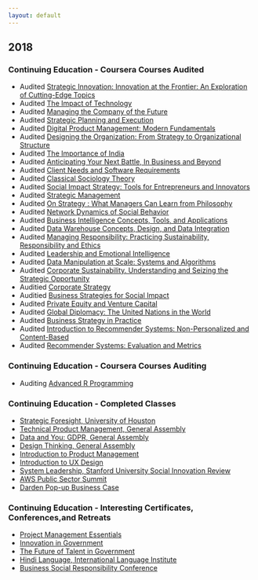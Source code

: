 ```yaml
---
layout: default
---
```


## 2018

### Continuing Education - Coursera Courses Audited
* Audited [Strategic Innovation: Innovation at the Frontier: An Exploration of Cutting-Edge Topics](https://www.coursera.org/learn/strategic-innovation-innovation-at-the-frontier)
* Audited [The Impact of Technology](https://www.coursera.org/learn/impact-of-technology)
* Audited [Managing the Company of the Future](https://www.coursera.org/learn/company-future-management)
* Audited [Strategic Planning and Execution](https://www.coursera.org/learn/uva-darden-strategic-planning-execution)
* Audited [Digital Product Management: Modern Fundamentals](https://www.coursera.org/learn/uva-darden-digital-product-management/)
* Audited [Designing the Organization: From Strategy to Organizational Structure](https://www.coursera.org/learn/designing-organization)
* Audited [The Importance of India](https://www.coursera.org/learn/passport-to-india)
* Audited [Anticipating Your Next Battle, In Business and Beyond](https://www.coursera.org/learn/anticipate/)
* Audited [Client Needs and Software Requirements](https://www.coursera.org/learn/client-needs-and-software-requirements)
* Audited [Classical Sociology Theory](https://www.coursera.org/learn/classical-sociological-theory)
* Audited [Social Impact Strategy: Tools for Entrepreneurs and Innovators](https://www.coursera.org/learn/social-impact)
* Audited [Strategic Management](https://www.coursera.org/learn/strategic-management)
* Audited [On Strategy : What Managers Can Learn from Philosophy](https://www.coursera.org/learn/management-philosophy)
* Audited [Network Dynamics of Social Behavior](https://www.coursera.org/learn/networkdynamics)
* Audited [Business Intelligence Concepts, Tools, and Applications](https://www.coursera.org/learn/business-intelligence-tools)
* Audited [Data Warehouse Concepts, Design, and Data Integration](https://www.coursera.org/learn/dwdesign)
* Audited [Managing Responsibility: Practicing Sustainability, Responsibility and Ethics](https://www.coursera.org/learn/responsible-management)
* Audited [Leadership and Emotional Intelligence](https://www.coursera.org/learn/emotional-intelligence-in-leadership)
* Audited [Data Manipulation at Scale: Systems and Algorithms](https://www.coursera.org/learn/data-manipulation)
* Audited [Corporate Sustainability. Understanding and Seizing the Strategic Opportunity](https://www.coursera.org/learn/corp-sustainability)
* Auditied [Corporate Strategy](https://www.coursera.org/learn/corporate-strategy)
* Auditied [Business Strategies for Social Impact](https://www.coursera.org/learn/wharton-social-impact)
* Audited [Private Equity and Venture Capital](https://www.coursera.org/learn/private-equity)
* Audited [Global Diplomacy: The United Nations in the World](https://www.coursera.org/learn/global-diplomacy-un/)
* Audited [Business Strategy in Practice](https://www.coursera.org/learn/uva-darden-business-strategy-capstone)
* Audited [Introduction to Recommender Systems: Non-Personalized and Content-Based](https://www.coursera.org/learn/recommender-systems-introduction)
* Audited [Recommender Systems: Evaluation and Metrics](https://www.coursera.org/learn/recommender-metrics)


### Continuing Education - Coursera Courses Auditing
* Auditing [Advanced R Programming](https://www.coursera.org/learn/advanced-r)


### Continuing Education - Completed Classes
* [Strategic Foresight, University of Houston](http://www.uh.edu/technology/departments/hdcs/certificates/fore/seminar/index.php#Content)
* [Technical Product Management, General Assembly](https://generalassemb.ly/)
* [Data and You: GDPR, General Assembly](https://generalassemb.ly/education/data-and-you-gdpr/washington-dc/50956)
* [Design Thinking, General Assembly](https://generalassemb.ly/)
* [Introduction to Product Management](https://generalassemb.ly)
* [Introduction to UX Design](https://generalassemb.ly)
* [System Leadership, Stanford University Social Innovation Review](https://ssir.org/webinars/entry/the_dawn_of_system_leadership?utm_source=Event_Email&utm_campaign=SSIR_Live&utm_medium=Email)
* [AWS Public Sector Summit](https://aws.amazon.com/summits/public-sector-summit-washington-dc-2018/)
* [Darden Pop-up Business Case](https://apply.darden.virginia.edu/register/?id=b6129b78-5924-4de1-b181-22ed4c2636af)


### Continuing Education - Interesting Certificates, Conferences,and Retreats
* [Project Management Essentials](https://generalassemb.ly/)
* [Innovation in Government](https://generalassemb.ly/)
* [The Future of Talent in Government](https://generalassemb.ly/)
* [Hindi Language, International Language Institute](http://ilidc.com)
* [Business Social Responsibility Conference](https://bsr18.org)

<br>









